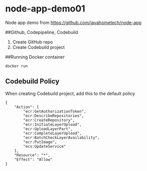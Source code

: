 # node-app-demo01
Node app demo from https://github.com/javahometech/node-app


##Github, Codepipeline, Codebuild

1. Create GitHub repo
2. Create Codebuild project

##Running Docker container

``
docker run 
``

## Codebuild Policy
When creating Codebuild project, add this to the default policy
```
{
    "Action": [
        "ecr:GetAuthorizationToken",
        "ecr:DescribeRepositories",
        "ecr:CreateRepository",
        "ecr:InitiateLayerUpload",
        "ecr:UploadLayerPart",
        "ecr:CompleteLayerUpload",
        "ecr:BatchCheckLayerAvailability",
        "ecr:PutImage",
        "ecs:UpdateService"
    ],
    "Resource": "*",
    "Effect": "Allow"
} 
```